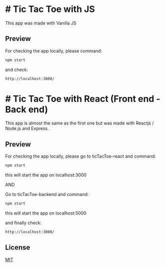 # # Tic Tac Toe with JS
This app was made with Vanilla JS

## Preview
For checking the app locally, please command: 
```bash
npm start
```

and check:
```bash
http://localhost:3000/
```

# # Tic Tac Toe with React (Front end - Back end)
This app is almost the same as the first one but was made with Reactjs /  Node.js and Express.

## Preview
For checking the app locally, please go to ticTacToe-react and command: 
```bash
npm start
```
this will start the app on localhost:3000


AND 

Go to ticTacToe-backend and command:
```bash
npm start
```
this will start the app on localhost:5000


and finally check: 
```bash
http://localhost:3000/
```




## License

[MIT](https://choosealicense.com/licenses/mit/)